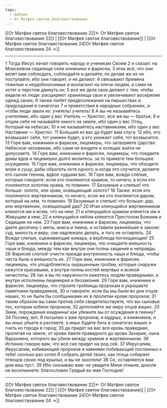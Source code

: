 ```yaml
---
tags:
  - Библия
  - От_Матфея_святое_благовествование
---
```

[[От Матфея святое благовествование 22|← От Матфея святое благовествование 22]] | [[От Матфея святое благовествование]] | [[От Матфея святое благовествование 24|От Матфея святое благовествование 24 →]]

---
1 Тогда Иисус начал говорить народу и ученикам Своим
2 и сказал: на Моисеевом седалище сели книжники и фарисеи;
3 итак всё, что они велят вам соблюдать, соблюдайте и делайте; по делам же их не поступайте, ибо они говорят, и не делают:
4 связывают бремена тяжелые и неудобоносимые и возлагают на плечи людям, а сами не хотят и перстом двинуть их;
5 все же дела свои делают с тем, чтобы видели их люди: расширяют хранилища свои и увеличивают воскрилия одежд своих;
6 также любят предвозлежания на пиршествах и председания в синагогах
7 и приветствия в народных собраниях, и чтобы люди звали их: учитель! учитель!
8 А вы не называйтесь учителями, ибо один у вас Учитель — Христос, все же вы — братья;
9 и отцом себе не называйте никого на земле, ибо один у вас Отец, Который на небесах;
10 и не называйтесь наставниками, ибо один у вас Наставник — Христос.
11 Больший из вас да будет вам слуга:
12 ибо, кто возвышает себя, тот унижен будет, а кто унижает себя, тот возвысится.<br>
13 Горе вам, книжники и фарисеи, лицемеры, что затворяете Царство Небесное человекам, ибо сами не входите и хотящих войти не допускаете.
14 Горе вам, книжники и фарисеи, лицемеры, что поедаете домы вдов и лицемерно долго молитесь: за то примете тем большее осуждение.
15 Горе вам, книжники и фарисеи, лицемеры, что обходите море и сушу, дабы обратить хотя одного; и когда это случится, делаете его сыном геенны, вдвое худшим вас.
16 Горе вам, вожди слепые, которые говорите: если кто поклянется храмом, то ничего, а если кто поклянется золотом храма, то повинен.
17 Безумные и слепые! что больше: золото, или храм, освящающий золото?
18 Также: если кто поклянется жертвенником, то ничего, если же кто поклянется даром, который на нем, то повинен.
19 Безумные и слепые! что больше: дар, или жертвенник, освящающий дар?
20 Итак клянущийся жертвенником клянется им и всем, что на нем;
21 и клянущийся храмом клянется им и Живущим в нем;
22 и клянущийся небом клянется Престолом Божиим и Сидящим на нем.
23 Горе вам, книжники и фарисеи, лицемеры, что даете десятину с мяты, аниса и тмина, и оставили важнейшее в законе: суд, милость и веру; сие надлежало делать, и того не оставлять.
24 Вожди слепые, оцеживающие комара, а верблюда поглощающие!
25 Горе вам, книжники и фарисеи, лицемеры, что очищаете внешность чаши и блюда, между тем как внутри они полны хищения и неправды.
26 Фарисей слепой! очисти прежде внутренность чаши и блюда, чтобы чиста была и внешность их.
27 Горе вам, книжники и фарисеи, лицемеры, что уподобляетесь окрашенным гробам, которые снаружи кажутся красивыми, а внутри полны костей мертвых и всякой нечистоты;
28 так и вы по наружности кажетесь людям праведными, а внутри исполнены лицемерия и беззакония.
29 Горе вам, книжники и фарисеи, лицемеры, что строите гробницы пророкам и украшаете памятники праведников,
30 и говорите: если бы мы были во дни отцов наших, то не были бы сообщниками их в <I>пролитии</I> крови пророков;
31 таким образом вы сами против себя свидетельствуете, что вы сыновья тех, которые избили пророков;
32 дополняйте же меру отцов ваших.
33 Змии, порождения ехиднины! как убежите вы от осуждения в геенну?
34 Посему, вот, Я посылаю к вам пророков, и мудрых, и книжников; и вы иных убьете и распнете, а иных будете бить в синагогах ваших и гнать из города в город;
35 да придет на вас вся кровь праведная, пролитая на земле, от крови Авеля праведного до крови Захарии, сына Варахиина, которого вы убили между храмом и жертвенником.
36 Истинно говорю вам, что всё сие придет на род сей.
37 Иерусалим, Иерусалим, избивающий пророков и камнями побивающий посланных к тебе! сколько раз хотел Я собрать детей твоих, как птица собирает птенцов своих под крылья, и вы не захотели!
38 Се, оставляется вам дом ваш пуст.
39 Ибо сказываю вам: не увидите Меня отныне, доколе не воскликнете: благословен Грядый во имя Господне!

---
[[От Матфея святое благовествование 22|← От Матфея святое благовествование 22]] | [[От Матфея святое благовествование]] | [[От Матфея святое благовествование 24|От Матфея святое благовествование 24 →]]